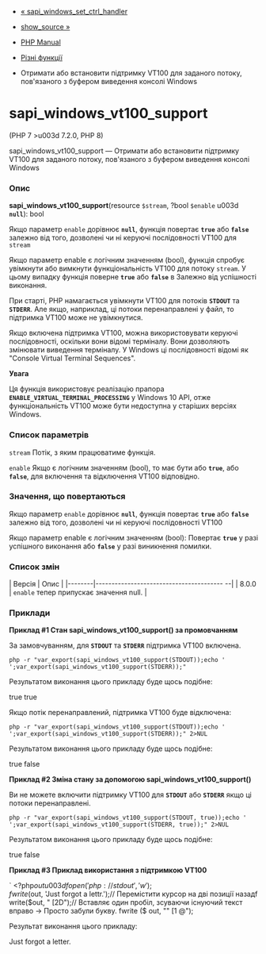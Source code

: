 - [«
sapi_windows_set_ctrl_handler](function.sapi-windows-set-ctrl-handler.md)
- [show_source »](function.show-source.md)

- [PHP Manual](index.md)
- [Різні функції](ref.misc.md)
- Отримати або встановити підтримку VT100 для заданого потоку,
пов'язаного з буфером виведення консолі Windows

# sapi_windows_vt100_support

(PHP 7 \>u003d 7.2.0, PHP 8)

sapi_windows_vt100_support — Отримати або встановити підтримку VT100 для
заданого потоку, пов'язаного з буфером виведення консолі Windows

### Опис

**sapi_windows_vt100_support**(resource `$stream`, ?bool `$enable` u003d
**`null`**): bool

Якщо параметр `enable` дорівнює **`null`**, функція повертає **`true`**
або **`false`** залежно від того, дозволені чи ні керуючі
послідовності VT100 для `stream`

Якщо параметр enable є логічним значенням (bool), функція
спробує увімкнути або вимкнути функціональність VT100 для потоку
`stream`. У цьому випадку функція поверне **`true`** або **`false`** в
Залежно від успішності виконання.

При старті, PHP намагається увімкнути VT100 для потоків **`STDOUT`** та
**`STDERR`**. Але якщо, наприклад, ці потоки перенаправлені у файл, то
підтримка VT100 може не увімкнутися.

Якщо включена підтримка VT100, можна використовувати керуючі
послідовності, оскільки вони відомі терміналу. Вони дозволяють
змінювати виведення терміналу. У Windows ці послідовності відомі як
"Console Virtual Terminal Sequences".

**Увага**

Ця функція використовує реалізацію прапора
**`ENABLE_VIRTUAL_TERMINAL_PROCESSING`** у Windows 10 API, отже
функціональність VT100 може бути недоступна у старіших версіях
Windows.

### Список параметрів

`stream`
Потік, з яким працюватиме функція.

`enable`
Якщо є логічним значенням (bool), то має бути або
**`true`**, або **`false`**, для включення та відключення VT100
відповідно.

### Значення, що повертаються

Якщо параметр `enable` дорівнює **`null`**, функція повертає **`true`**
або **`false`** залежно від того, дозволені чи ні керуючі
послідовності VT100

Якщо параметр enable є логічним значенням (bool): Повертає
**`true`** у разі успішного виконання або **`false`** у разі
виникнення помилки.

### Список змін

| Версія | Опис |
|--------|---------------------------------------- --|
| 8.0.0 | `enable` тепер припускає значення null. |

### Приклади

**Приклад #1 Стан **sapi_windows_vt100_support()** за промовчанням**

За замовчуванням, для **`STDOUT`** та **`STDERR`** підтримка VT100 включена.

```shcode
php -r "var_export(sapi_windows_vt100_support(STDOUT));echo ' ';var_export(sapi_windows_vt100_support(STDERR));"
````

Результатом виконання цього прикладу буде щось подібне:

true true

Якщо потік перенаправлений, підтримка VT100 буде відключена:

```shcode
php -r "var_export(sapi_windows_vt100_support(STDOUT));echo ' ';var_export(sapi_windows_vt100_support(STDERR));" 2>NUL
````

Результатом виконання цього прикладу буде щось подібне:


true false

**Приклад #2 Зміна стану за допомогою
**sapi_windows_vt100_support()****

Ви не можете включити підтримку VT100 для **`STDOUT`** або **`STDERR`**
якщо ці потоки перенаправлені.

```shcode
php -r "var_export(sapi_windows_vt100_support(STDOUT, true));echo ' ';var_export(sapi_windows_vt100_support(STDERR, true));" 2>NUL
````

Результатом виконання цього прикладу буде щось подібне:

true false

**Приклад #3 Приклад використання з підтримкою VT100**

` <?php$out u003d fopen('php://stdout','w');fwrite($out, 'Just forgot a lettr.');// Перемістити курсор на дві позиції назадfwrite($out, " [2D");// Вставляє один пробіл, зсуваючи існуючий текст вправо -> Просто забули букву. fwrite ($ out, "" [1 @");

Результат виконання цього прикладу:

Just forgot a letter.
